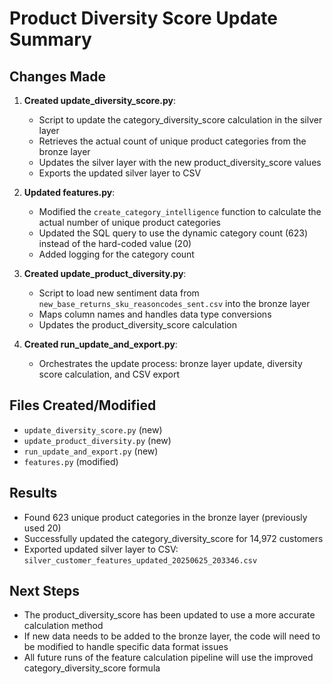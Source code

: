 # Product Diversity Score Update Summary

## Changes Made

1. **Created update_diversity_score.py**:
   - Script to update the category_diversity_score calculation in the silver layer
   - Retrieves the actual count of unique product categories from the bronze layer
   - Updates the silver layer with the new product_diversity_score values
   - Exports the updated silver layer to CSV

2. **Updated features.py**:
   - Modified the `create_category_intelligence` function to calculate the actual number of unique product categories
   - Updated the SQL query to use the dynamic category count (623) instead of the hard-coded value (20)
   - Added logging for the category count

3. **Created update_product_diversity.py**:
   - Script to load new sentiment data from `new_base_returns_sku_reasoncodes_sent.csv` into the bronze layer
   - Maps column names and handles data type conversions
   - Updates the product_diversity_score calculation

4. **Created run_update_and_export.py**:
   - Orchestrates the update process: bronze layer update, diversity score calculation, and CSV export

## Files Created/Modified
- `update_diversity_score.py` (new)
- `update_product_diversity.py` (new)
- `run_update_and_export.py` (new)
- `features.py` (modified)

## Results
- Found 623 unique product categories in the bronze layer (previously used 20)
- Successfully updated the category_diversity_score for 14,972 customers
- Exported updated silver layer to CSV: `silver_customer_features_updated_20250625_203346.csv`

## Next Steps
- The product_diversity_score has been updated to use a more accurate calculation method
- If new data needs to be added to the bronze layer, the code will need to be modified to handle specific data format issues
- All future runs of the feature calculation pipeline will use the improved category_diversity_score formula
